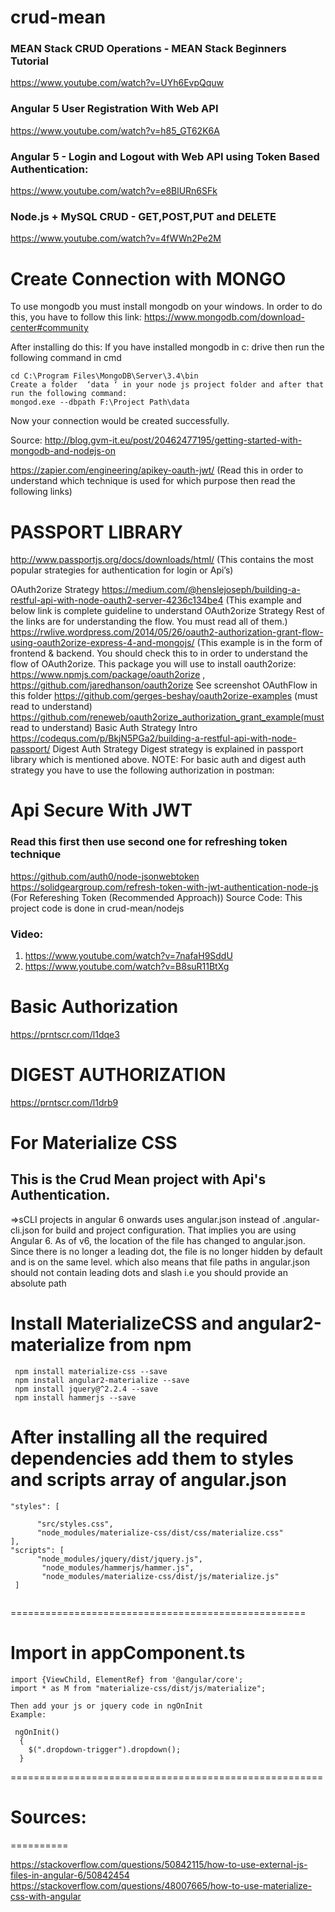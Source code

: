 # crud-mean

### MEAN Stack CRUD Operations - MEAN Stack Beginners Tutorial
https://www.youtube.com/watch?v=UYh6EvpQquw

### Angular 5 User Registration With Web API
https://www.youtube.com/watch?v=h85_GT62K6A

### Angular 5 - Login and Logout with Web API using Token Based Authentication:
https://www.youtube.com/watch?v=e8BlURn6SFk

### Node.js + MySQL CRUD - GET,POST,PUT and DELETE
https://www.youtube.com/watch?v=4fWWn2Pe2M

# Create Connection with MONGO

To use mongodb you must install mongodb on your windows.
In order to do this, you have to follow this link: 
https://www.mongodb.com/download-center#community

After installing do this:
If you have installed mongodb in c: drive then run the following command in cmd
```
cd C:\Program Files\MongoDB\Server\3.4\bin
Create a folder  ‘data ‘ in your node js project folder and after that run the following command:
mongod.exe --dbpath F:\Project Path\data
```
Now your connection would be created successfully.

Source: http://blog.gvm-it.eu/post/20462477195/getting-started-with-mongodb-and-nodejs-on


https://zapier.com/engineering/apikey-oauth-jwt/ (Read this in order to understand which technique is used for which purpose then read the following links)
# PASSPORT LIBRARY
http://www.passportjs.org/docs/downloads/html/ (This contains the most popular strategies for authentication for login or Api’s)

OAuth2orize Strategy
https://medium.com/@henslejoseph/building-a-restful-api-with-node-oauth2-server-4236c134be4 (This example and below link is complete guideline to understand OAuth2orize Strategy Rest of the links are for understanding the flow. You must read all of them.)
https://rwlive.wordpress.com/2014/05/26/oauth2-authorization-grant-flow-using-oauth2orize-express-4-and-mongojs/ (This example is in the form of frontend & backend. You should check this to in order to understand the flow of OAuth2orize.
This package you will use to install oauth2orize: https://www.npmjs.com/package/oauth2orize , https://github.com/jaredhanson/oauth2orize
See screenshot OAuthFlow in this folder
https://github.com/gerges-beshay/oauth2orize-examples (must read to understand)
https://github.com/reneweb/oauth2orize_authorization_grant_example(must read to understand)
Basic Auth Strategy Intro
https://codequs.com/p/BkjN5PGa2/building-a-restful-api-with-node-passport/
Digest Auth Strategy 
Digest strategy is explained in passport library which is mentioned above. 
NOTE: For basic auth and digest auth strategy  you have to use the following authorization in postman:

# Api Secure With JWT
### Read this first then use second one for refreshing token technique
https://github.com/auth0/node-jsonwebtoken
https://solidgeargroup.com/refresh-token-with-jwt-authentication-node-js (For Refereshing Token (Recommended Approach))
Source Code: This project code is done in crud-mean/nodejs

### Video: 
1.	 https://www.youtube.com/watch?v=7nafaH9SddU
2.	 https://www.youtube.com/watch?v=B8suR11BtXg

# Basic Authorization
https://prntscr.com/l1dqe3

# DIGEST AUTHORIZATION
https://prntscr.com/l1drb9

# For Materialize CSS

## This is the Crud Mean project with Api's Authentication.

=>sCLI projects in angular 6 onwards uses angular.json instead of .angular-cli.json for build and project configuration. That implies you are using Angular 6. 
As of v6, the location of the file has changed to angular.json. Since there is no longer a leading dot, the file is no longer hidden by default and is on the same level. which also means that file paths in angular.json should not contain leading dots and slash i.e you should provide an absolute path 

# Install MaterializeCSS and angular2-materialize from npm

```
 npm install materialize-css --save 
 npm install angular2-materialize --save 
 npm install jquery@^2.2.4 --save
 npm install hammerjs --save
```
After installing all the required dependencies add them to styles and scripts array of angular.json
=============================================
```
"styles": [

      "src/styles.css",
      "node_modules/materialize-css/dist/css/materialize.css"
],
"scripts": [
      "node_modules/jquery/dist/jquery.js",
       "node_modules/hammerjs/hammer.js",
       "node_modules/materialize-css/dist/js/materialize.js"
 ]
 
 ```
===================================================
# Import in appComponent.ts

```
import {ViewChild, ElementRef} from '@angular/core';
import * as M from "materialize-css/dist/js/materialize";

Then add your js or jquery code in ngOnInit
Example:

 ngOnInit()
  {
    $(".dropdown-trigger").dropdown();
  }
 ```
======================================================

# Sources:
==========

https://stackoverflow.com/questions/50842115/how-to-use-external-js-files-in-angular-6/50842454
https://stackoverflow.com/questions/48007665/how-to-use-materialize-css-with-angular
